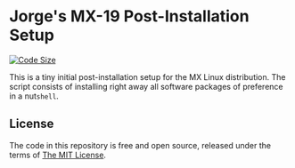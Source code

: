 # Jorge's MX-19 Post-Installation Setup

[![Code Size](https://img.shields.io/github/languages/code-size/jaflonu/mxwizard?style=popout-square)](https://github.com/jaflonu/mxwizard/archive/master.zip "Code Size")

This is a tiny initial post-installation setup for the MX Linux distribution. The script consists of installing right away all software packages of preference in a nut`shell`.


## License

The code in this repository is free and open source, released under the terms of [The MIT License](https://mit-license.org).
